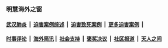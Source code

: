 
### 明慧海外之窗

####  [武汉肺炎](indexes/365.md?t=01050100) &nbsp;|&nbsp;  [迫害案例综述](indexes/328.md?t=01050100) &nbsp;|&nbsp; [迫害致死案例](indexes/277.md?t=01050100)  &nbsp;|&nbsp; [更多迫害案例](indexes/81.md?t=01050100)  &nbsp;|&nbsp; 
####  [时事评论](indexes/251.md?t=01050100) &nbsp;|&nbsp; [海外简讯](indexes/245.md?t=01050100)&nbsp;|&nbsp;  [社会支持](indexes/140.md?t=01050100) &nbsp;|&nbsp; [褒奖决议](indexes/282.md?t=01050100) &nbsp;|&nbsp; [社区报道](indexes/91.md?t=01050100)  &nbsp;|&nbsp; [天人之间](indexes/78.md?t=01050100) 

